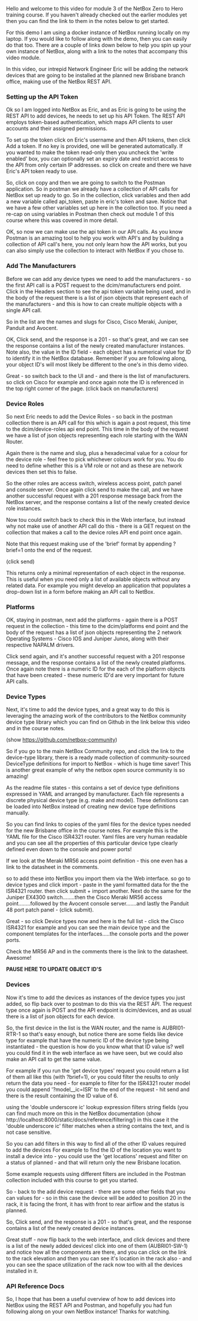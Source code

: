 Hello and welcome to this video for module 3 of the NetBox Zero to Hero training course. If you haven't already checked out the earlier modules yet then you can find the link to them in the notes below to get started. 

For this demo I am using a docker instance of NetBox running locally on my laptop. If you would like to follow along with the demo, then you can easily do that too. There are a couple of links down below to help you spin up your own instance of NetBox, along with a link to the notes that accompany this video module. 

In this video, our intrepid Network Engineer Eric will be adding the network devices that are going to be installed at the planned new Brisbane branch office, making use of the NetBox REST API. 

### Setting up the API Token
Ok so I am logged into NetBox as Eric, and as Eric is going to be using the REST API to add devices, he needs to set up his API Token. The REST API employs token-based authentication, which maps API clients to user accounts and their assigned permissions.

To set up the token click on Eric's username and then API tokens, then click Add a token. If no key is provided, one will be generated automatically. If you wanted to make the token read-only then you uncheck the 'write enabled' box, you can optionally set an expiry date and restrict access to the API from only certain IP addresses. so click on create and there we have Eric's API token ready to use. 

So, click on copy and then we are going to switch to the Postman application. So in postman we already have a collection of API calls for NetBox set up ready to go. So in the collection, click variables and then add a new variable called api_token, paste in eric's token and save. Notice that we have a few other variables set up here in the collection too. If you need a re-cap on using variables in Postman then check out module 1 of this course where this was covered in more detail. 

OK, so now we can make use the api token in our API calls. As you know Postman is an amazing tool to help you work with API's and by building a collection of API call's here, you not only learn how the API works, but you can also simply use the collection to interact with NetBox if you chose to.

### Add The Manufacturers
Before we can add any device types we need to add the manufacturers - so the first API call is a POST request to the dcim/manufacturers end point. Click in the Headers section to see the api token variable being used, and in the body of the request there is a list of json objects that represent each of the manufacturers - and this is how to can create multiple objects with a single API call. 

So in the list are the names and slugs for Cisco, Cisco Meraki, Juniper, Panduit and Avocent.  

OK, Click send, and the response is a 201 - so that's great, and we can see the response contains a list of the newly created manufacturer instances. Note also, the value in the ID field - each object has a numerical value for ID to identify it in the NetBox database. Remember if you are following along, your object ID's will most likely be different to the one's in this demo video. 

Great - so switch back to the UI and - and there is the list of manufacturers. so click on Cisco for example and once again note the ID is referenced in the top right corner of the page. (click back on manufacturers)

### Device Roles
So next Eric needs to add the Device Roles - so back in the postman collection there is an API call for this which is again a post request, this time to the dcim/device-roles api end point. This time in the body of the request we have a list of json objects representing each role starting with the WAN Router.

Again there is the name and slug, plus a hexadecimal value for a colour for the device role - feel free to pick whichever colours work for you. You do need to define whether this is a VM role or not and as these are network devices then set this to false. 

So the other roles are access switch, wireless access point, patch panel and console server. Once again click send to make the call, and we have another successful request with a 201 response message back from the NetBox server, and the response contains a list of the newly created device role instances. 

Now tou could switch back to check this in the Web interface, but instead why not make use of another API call do this - there is a GET request on the collection that makes a call to the device roles API end point once again. 

Note that this request making use of the 'brief' format by appending ?brief=1 onto the end of the request. 

(click send) 

This returns only a minimal representation of each object in the response. This is useful when you need only a list of available objects without any related data. For example you might develop an application that populates a drop-down list in a form before making an API call to NetBox. 

### Platforms
OK, staying in postman, next add the platforms - again there is a POST request in the collection - this time to the dcim/platforms end point and the body of the request has a list of json objects representing the 2 network Operating Systems - Cisco IOS and Juniper Junos, along with their respective NAPALM drivers.

Click send again, and it's another successful request with a 201 response message, and the response contains a list of the newly created platforms. Once again note there is a numeric ID for the each of the platform objects that have been created - these numeric ID'd are very important for future API calls.

### Device Types
Next, it's time to add the device types, and a great way to do this is leveraging the amazing work of the contributors to the NetBox community device type library which you can find on Github in the link below this video and in the course notes.

(show https://github.com/netbox-community)

So if you go to the main NetBox Community repo, and click the link to the device-type library, there is a ready made collection of community-sourced DeviceType definitions for import to NetBox - which is huge time saver! This is another great example of why the netbox open source community is so amazing!  

As the readme file states - this contains a set of device type definitions expressed in YAML and arranged by manufacturer. Each file represents a discrete physical device type (e.g. make and model). These definitions can be loaded into NetBox instead of creating new device type definitions manually.

So you can find links to copies of the yaml files for the device types needed for the new Brisbane office in the course notes. For example this is the YAML file for the Cisco ISR4321 router. Yaml files are very human readable and you can see all the properties of this particular device type clearly defined even down to the console and power ports!

If we look at the Meraki MR56 access point definition - this one even has a link to the datasheet in the comments. 

so to add these into NetBox you import them via the Web interface. so go to device types and click import - paste in the yaml formatted data for the the ISR4321 router. then click submit + import another. Next do the same for the Juniper EX4300 switch........then the Cisco Meraki MR56 access point........followed by the Avocent console server.......and lastly the Panduit 48 port patch panel - (click submit). 

Great - so click Device types now and here is the full list - click the Cisco ISR4321 for example and you can see the main device type and the component templates for the interfaces.....the console ports and the power ports. 

Check the MR56 AP and in the comments there is the link to the datasheet. Awesome!


**PAUSE HERE TO UPDATE OBJECT ID'S**


### Devices
Now it's time to add the devices as instances of the device types you just added, so flip back over to postman to do this via the REST API. The request type once again is POST and the API endpoint is dcim/devices, and as usual there is a list of json objects for each device. 

So, the first device in the list is the WAN router, and the name is AUBRI01-RTR-1 so that's easy enough, but notice there are some fields like device type for example that have the numeric ID of the device type being instantiated - the question is how do you know what that ID value is? well you could find it in the web interface as we have seen, but we could also make an API call to get the same value. 

For example if you run the 'get device types' request you could return a list of them all like this (with ?brief=1), or you could filter the results to only return the data you need - for example to filter for the ISR4321 router model you could append '?model__ic=ISR' to the end of the request - hit send and there is the result containing the ID value of 6. 

using the 'double underscore ic' lookup expression filters string fields (you can find much more on this in the NetBox documentation (show http://localhost:8000/static/docs/reference/filtering/) in this case it the 'double underscore ic' filter matches when a string contains the text, and is not case sensitive.

So you can add filters in this way to find all of the other ID values required to add the devices For example to find the ID of the location you want to install a device into - you could use the 'get locations' request and filter on a status of planned - and that will return only the new Brisbane location. 

Some example requests using different filters are included in the Postman collection included with this course to get you started. 

So - back to the add device request - there are some other fields that you can values for - so in this case the device will be added to position 20 in the rack, it is facing the front, it has with front to rear airflow and the status is planned. 

So, Click send, and the response is a 201 - so that's great, and the response contains a list of the newly created device instances.

Great stuff - now flip back to the web interface, and click devices and there is a list of the newly added devices! click into one of them (AUBRI01-SW-1) and notice how all the components are there, and you can click on the link to the rack elevation and then you can see it's location in the rack also - and you can see the space utilization of the rack now too with all the devices installed in it.  

### API Reference Docs
So, I hope that has been a useful overview of how to add devices into NetBox using the REST API and Postman, and hopefully you had fun following along on your own NetBox instance! Thanks for watching.